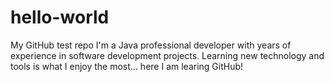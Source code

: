 # hello-world
My GitHub test repo
I'm a Java professional developer with years of experience in software development projects. Learning new technology and tools is what I enjoy the most... here I am learing GitHub!

